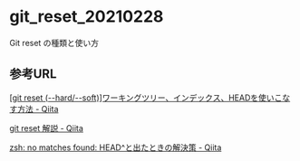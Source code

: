 # git_reset_20210228

Git reset の種類と使い方

## 参考URL

[\[git reset \(\-\-hard/\-\-soft\)\]ワーキングツリー、インデックス、HEADを使いこなす方法 \- Qiita](https://qiita.com/shuntaro_tamura/items/db1aef9cf9d78db50ffe)

[git reset 解説 \- Qiita](https://qiita.com/forest1/items/f7c821565a7a7d64d60f)

[zsh: no matches found: HEAD^と出たときの解決策 \- Qiita](https://qiita.com/0x50/items/cd2bb97c89586bf0b155)

##
